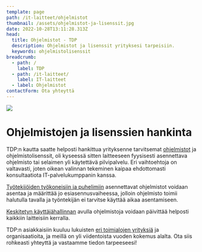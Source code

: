 ```yaml
---
template: page
path: /it-laitteet/ohjelmistot
thumbnail: /assets/ohjelmistot-ja-lisenssit.jpg
date: 2022-10-28T13:11:28.313Z
head:
  title: Ohjelmistot - TDP
  description: Ohjelmistot ja lisenssit yrityksesi tarpeisiin.
  keywords: ohjelmistolisenssit
breadcrumb:
  - path: /
    label: TDP
  - path: /it-laitteet/
    label: IT-laitteet
  - label: Ohjelmistot
contactForm: Ota yhteyttä
---
```

![](/assets/ohjelmistot-ja-lisenssit.jpg)

# Ohjelmistojen ja lisenssien hankinta

TDP:n kautta saatte helposti hankittua yrityksenne tarvitsemat [ohjelmistot](https://www.tdp.fi/ohjelmistot) ja ohjelmistolisenssit, oli kyseessä sitten laitteeseen fyysisesti asennettava ohjelmisto tai selaimen yli käytettävä pilvipalvelu. Eri vaihtoehtoja on valtavasti, joten oikean valinnan tekeminen kaipaa ehdottomasti konsultaatiota IT-palvelukumppanin kanssa.

<a href="/it-laitteet/tyontekijat">Työtekijöiden työkoneisiin ja puhelimiin</a> asennettavat ohjelmistot voidaan asentaa ja määrittää jo esiasennusvaiheessa, jolloin ohjelmisto toimii halutulla tavalla ja työntekijän ei tarvitse käyttää aikaa asentamiseen. 

<a href="/it-palvelut/keskitetty-hallinta">Keskitetyn käyttäjähallinnan</a> avulla ohjelmistoja voidaan päivittää helposti kaikkiin laitteisiin kerralla.

TDP:n asiakkaisiin kuuluu lukuisten <a href="/referenssit">eri toimialojen yrityksiä</a> ja organisaatioita, ja meillä on yli viidentoista vuoden kokemus alalta. Ota siis rohkeasti yhteyttä ja vastaamme tiedon tarpeeseesi!